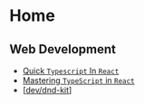 # Home

## Web Development

- [Quick `Typescript` In `React`](dev/booklet-ts-in-react.md)
- [Mastering `TypeScript` in `React`](dev/mastering-ts-in-react)
- [[dev/dnd-kit]]


[//begin]: # "Autogenerated link references for markdown compatibility"
[dev/dnd-kit]: dev/dnd-kit.md "Dnd-kit"
[//end]: # "Autogenerated link references"
